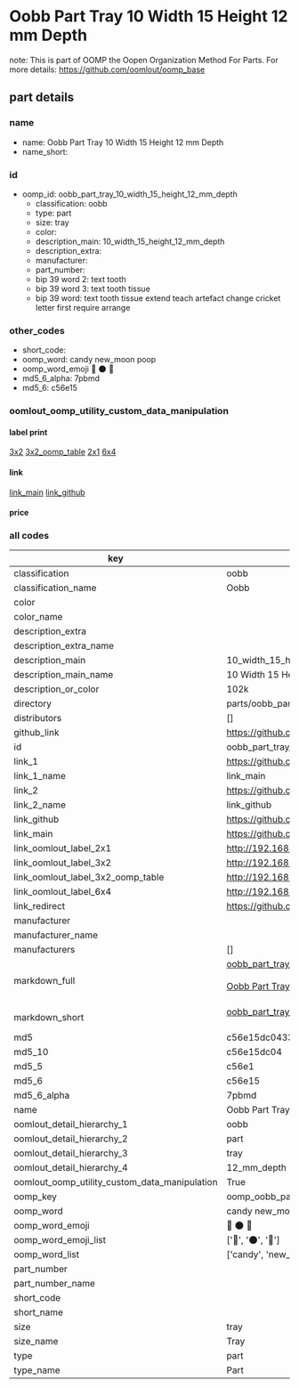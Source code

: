 # Oobb Part Tray 10 Width 15 Height 12 mm Depth  

note: This is part of OOMP the Oopen Organization Method For Parts. For more details: https://github.com/oomlout/oomp_base

##  part details
  







### name
* name: Oobb Part Tray 10 Width 15 Height 12 mm Depth
* name_short: 
### id
* oomp_id: oobb_part_tray_10_width_15_height_12_mm_depth
  * classification: oobb
  * type: part
  * size: tray
  * color: 
  * description_main: 10_width_15_height_12_mm_depth
  * description_extra: 
  * manufacturer: 
  * part_number: 
  * bip 39 word 2: text tooth
  * bip 39 word 3: text tooth tissue
  * bip 39 word: text tooth tissue extend teach artefact change cricket letter first require arrange

### other_codes
* short_code: 
* oomp_word: candy new_moon poop
* oomp_word_emoji :candy: :new_moon: :poop:
* md5_6_alpha: 7pbmd
* md5_6: c56e15






### oomlout_oomp_utility_custom_data_manipulation
#### label print
[3x2](http://192.168.1.245:1112/?label=oomp%207pbmd)
[3x2_oomp_table](http://192.168.1.108:1112/?label=oomp%207pbmd)
[2x1](http://192.168.1.242:1112/?label=oomp%207pbmd)
[6x4](http://192.168.1.55:1112/?label=oomp%207pbmd)    

#### link

[link_main](https://github.com/oomlout/oomlout_oomp_version_1_messy/tree/main/parts/oobb_part_tray_10_width_15_height_12_mm_depth) [link_github](https://github.com/oomlout/oomlout_oomp_version_1_messy/tree/main/parts/oobb_part_tray_10_width_15_height_12_mm_depth)                             

#### price







### all codes 
| key | value |  
| --- | --- |  
| classification | oobb |  
| classification_name | Oobb |  
| color |  |  
| color_name |  |  
| description_extra |  |  
| description_extra_name |  |  
| description_main | 10_width_15_height_12_mm_depth |  
| description_main_name | 10 Width 15 Height 12 mm Depth |  
| description_or_color | 102k |  
| directory | parts/oobb_part_tray_10_width_15_height_12_mm_depth |  
| distributors | [] |  
| github_link | https://github.com/oomlout/oomlout_oomp_part_src/tree/main/parts/oobb_part_tray_10_width_15_height_12_mm_depth |  
| id | oobb_part_tray_10_width_15_height_12_mm_depth |  
| link_1 | https://github.com/oomlout/oomlout_oomp_version_1_messy/tree/main/parts/oobb_part_tray_10_width_15_height_12_mm_depth |  
| link_1_name | link_main |  
| link_2 | https://github.com/oomlout/oomlout_oomp_version_1_messy/tree/main/parts/oobb_part_tray_10_width_15_height_12_mm_depth |  
| link_2_name | link_github |  
| link_github | https://github.com/oomlout/oomlout_oomp_version_1_messy/tree/main/parts/oobb_part_tray_10_width_15_height_12_mm_depth |  
| link_main | https://github.com/oomlout/oomlout_oomp_version_1_messy/tree/main/parts/oobb_part_tray_10_width_15_height_12_mm_depth |  
| link_oomlout_label_2x1 | http://192.168.1.242:1112/?label=oomp%207pbmd |  
| link_oomlout_label_3x2 | http://192.168.1.245:1112/?label=oomp%207pbmd |  
| link_oomlout_label_3x2_oomp_table | http://192.168.1.108:1112/?label=oomp%207pbmd |  
| link_oomlout_label_6x4 | http://192.168.1.55:1112/?label=oomp%207pbmd |  
| link_redirect | https://github.com/oomlout/oomlout_oomp_version_1_messy/tree/main/parts/oobb_part_tray_10_width_15_height_12_mm_depth |  
| manufacturer |  |  
| manufacturer_name |  |  
| manufacturers | [] |  
| markdown_full | [oobb_part_tray_10_width_15_height_12_mm_depth](none)<br>[](none)<br>[Oobb Part Tray 10 Width 15 Height 12 Mm Depth](none)<br><br> |  
| markdown_short | [oobb_part_tray_10_width_15_height_12_mm_depth](none)<br><br> |  
| md5 | c56e15dc043364c433ef450fc5b936fd |  
| md5_10 | c56e15dc04 |  
| md5_5 | c56e1 |  
| md5_6 | c56e15 |  
| md5_6_alpha | 7pbmd |  
| name | Oobb Part Tray 10 Width 15 Height 12 mm Depth |  
| oomlout_detail_hierarchy_1 | oobb |  
| oomlout_detail_hierarchy_2 | part |  
| oomlout_detail_hierarchy_3 | tray |  
| oomlout_detail_hierarchy_4 | 12_mm_depth |  
| oomlout_oomp_utility_custom_data_manipulation | True |  
| oomp_key | oomp_oobb_part_tray_10_width_15_height_12_mm_depth |  
| oomp_word | candy new_moon poop |  
| oomp_word_emoji | :candy: :new_moon: :poop: |  
| oomp_word_emoji_list | [':candy:', ':new_moon:', ':poop:'] |  
| oomp_word_list | ['candy', 'new_moon', 'poop'] |  
| part_number |  |  
| part_number_name |  |  
| short_code |  |  
| short_name |  |  
| size | tray |  
| size_name | Tray |  
| type | part |  
| type_name | Part |  

